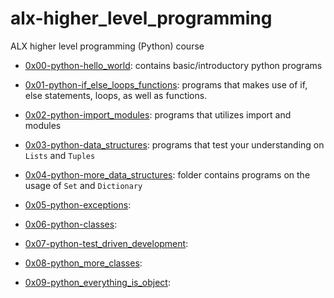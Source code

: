 # alx-higher_level_programming
ALX higher level programming (Python) course
- [0x00-python-hello_world](https://github.com/kadelcode/alx-higher_level_programming/tree/main/0x00-python-hello_world): contains basic/introductory python programs

- [0x01-python-if_else_loops_functions](https://github.com/kadelcode/alx-higher_level_programming/tree/main/0x01-python-if_else_loops_functions): programs that makes use of if, else statements, loops, as well as functions.

- [0x02-python-import_modules](https://github.com/kadelcode/alx-higher_level_programming/tree/main/0x02-python-import_modules): programs that utilizes import and modules

- [0x03-python-data_structures](https://github.com/kadelcode/alx-higher_level_programming/tree/main/0x03-python-data_structures): programs that test your understanding on ```Lists``` and ```Tuples```

- [0x04-python-more_data_structures](https://github.com/kadelcode/alx-higher_level_programming/tree/main/0x04-python-more_data_structures): folder contains programs on the usage of ```Set``` and ```Dictionary```

- [0x05-python-exceptions](): 

- [0x06-python-classes]():

- [0x07-python-test_driven_development]():

- [0x08-python_more_classes]():

- [0x09-python_everything_is_object]():
